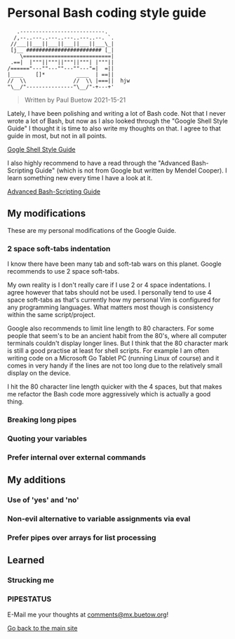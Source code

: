 # Personal Bash coding style guide

```
   .---------------------------.
  /,--..---..---..---..---..--. `.
 //___||___||___||___||___||___\_|
 [j__ ######################## [_|
    \============================|
 .==|  |"""||"""||"""||"""| |"""||
/======"---""---""---""---"=|  =||
|____    []*          ____  | ==||
//  \\               //  \\ |===||  hjw
"\__/"---------------"\__/"-+---+'
```                     

> Written by Paul Buetow 2021-15-21

Lately, I have been polishing and writing a lot of Bash code. Not that I never wrote a lot of Bash, but now as I also looked through the "Google Shell Style Guide" I thought it is time to also write my thoughts on that. I agree to that guide in most, but not in all points. 

[Gogle Shell Style Guide](https://google.github.io/styleguide/shellguide.html)  

I also highly recommend to have a read through the "Advanced Bash-Scripting Guide" (which is not from Google but written by Mendel Cooper). I learn something new every time I have a look at it.

[Advanced Bash-Scripting Guide](https://tldp.org/LDP/abs/html/)  

## My modifications

These are my personal modifications of the Google Guide.

### 2 space soft-tabs indentation

I know there have been many tab and soft-tab wars on this planet. Google recommends to use 2 space soft-tabs. 

My own reality is I don't really care if I use 2 or 4 space indentations. I agree however that tabs should not be used. I personally tend to use 4 space soft-tabs as that's currently how my personal Vim is configured for any programming languages. What matters most though is consistency within the same script/project.

Google also recommends to limit line length to 80 characters. For some people that seem's to be an ancient habit from the 80's, where all computer terminals couldn't display longer lines. But I think that the 80 character mark is still a good practise at least for shell scripts. For example I am often writing code on a Microsoft Go Tablet PC (running Linux of course) and it comes in very handy if the lines are not too long due to the relatively small display on the device.

I hit the 80 character line length quicker with the 4 spaces, but that makes me refactor the Bash code more aggressively which is actually a good thing. 

### Breaking long pipes

### Quoting your variables

### Prefer internal over external commands

## My additions

### Use of 'yes' and 'no'

### Non-evil alternative to variable assignments via eval

### Prefer pipes over arrays for list processing

## Learned

### Strucking me

### PIPESTATUS






E-Mail me your thoughts at comments@mx.buetow.org!

[Go back to the main site](../)  

